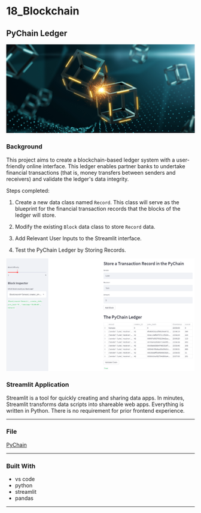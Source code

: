 
# 18_Blockchain

##  PyChain Ledger

![alt=""](Images/application-image.png)



### Background
This project aims to create a blockchain-based ledger system with a user-friendly online interface. This ledger enables partner banks to undertake financial transactions (that is, money transfers between senders and receivers) and validate the ledger's data integrity.

Steps completed:

1. Create a new data class named `Record`. This class will serve as the blueprint for the financial transaction records that the blocks of the ledger will store.

2. Modify the existing `Block` data class to store `Record` data.

3. Add Relevant User Inputs to the Streamlit interface.

4. Test the PyChain Ledger by Storing Records.

![alt=""](Images/ledger.PNG)



### Streamlit Application

Streamlit is a tool for quickly creating and sharing data apps.
In minutes, Streamlit transforms data scripts into shareable web apps.
Everything is written in Python. There is no requirement for prior frontend experience.

---
### File

[PyChain](My_Code/pychain.py)

---

### Built With

* vs code
* python
* streamlit
* pandas

---
